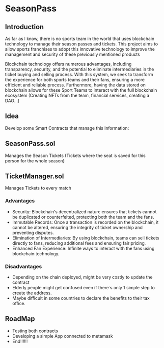 # SeasonPass

## Introduction

As far as I know, there is no sports team in the world that uses blockchain technology to manage their season passes and tickets. This project aims to allow sports franchises to adopt this innovative technology to improve the management and security of these previously mentioned products

Blockchain technology offers numerous advantages, including transparency, security, and the potential to eliminate intermediaries in the ticket buying and selling process. With this system, we seek to transform the experience for both sports teams and their fans, ensuring a more efficient and reliable process. Furthermore, having the data stored on blockchain allows for these Sport Teams to interact with the full blockchain ecosystem (Creating NFTs from the team, financial services, creating a DAO...)


## Idea

Develop some Smart Contracts that manage this Information:

## SeasonPass.sol
Manages the Season Tickets (Tickets where the seat is saved for this person for the whole season)

## TicketManager.sol
Manages Tickets to every match

### Advantages

- Security: Blockchain's decentralized nature ensures that tickets cannot be duplicated or counterfeited, protecting both the team and the fans.
- Immutable Records: Once a transaction is recorded on the blockchain, it cannot be altered, ensuring the integrity of ticket ownership and preventing disputes.
- Elimination of Intermediaries: By using blockchain, teams can sell tickets directly to fans, reducing additional fees and ensuring fair pricing.
- Enhanced Fan Experience: Infinite ways to interact with the fans using blockchain technology.

### Disadvantages
- Depending on the chain deployed, might be very costly to update the contract
- Elderly people might get confused even if there´s only 1 simple step to create the address.
- Maybe difficult in some countries to declare the benefits to their tax office.
  
## RoadMap
- Testing both contracts
- Developing a simple App connected to metamask
- End!!!!!!
